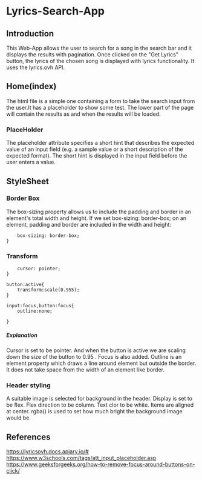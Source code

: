 # Lyrics-Search-App

## Introduction

This Web-App allows the user to search for a song in the search bar and it displays the results with pagination. Once clicked on the "Get Lyrics" button, the lyrics of the chosen song is displayed with lyrics functionality. It uses the lyrics.ovh API.

## Home(index)

The html file is a simple one containing a form to take the search input from the user.It has a placeholder to show some test. The lower part of the page will contain the results as and when the results will be loaded.

### PlaceHolder

The placeholder attribute specifies a short hint that describes the expected value of an input field (e.g. a sample value or a short description of the expected format).
The short hint is displayed in the input field before the user enters a value.

## StyleSheet

### Border Box

The box-sizing property allows us to include the padding and border in an element's total width and height.
If we set box-sizing: border-box; on an element, padding and border are included in the width and height:

```*{
	box-sizing: border-box;
}
```

### Transform
```button{
	cursor: pointer;
}

button:active{
	transform:scale(0.955);
}

input:focus,button:focus{
	outline:none;

}
```

##### Explanation

Cursor is set to be pointer. And when the button is active we are scaling down the size of the button to 0.95 . Focus is also added. Outline is an element property which draws a line around element but outside the border. It does not take space from the width of an element like border.

### Header styling

A suitable image is selected for background in the header. Display is set to be flex. Flex direction to be column. Text clor to be white. Items are aligned at center. rgba() is used to set how much bright the background image would be.

## References

https://lyricsovh.docs.apiary.io/#
https://www.w3schools.com/tags/att_input_placeholder.asp
https://www.geeksforgeeks.org/how-to-remove-focus-around-buttons-on-click/

